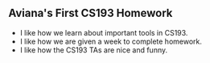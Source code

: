 ## Aviana's First CS193 Homework

- I like how we learn about important tools in CS193.
- I like how we are given a week to complete homework.
- I like how the CS193 TAs are nice and funny.
